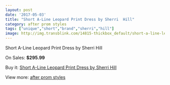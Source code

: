 ```yaml
---
layout: post
date: '2017-05-03'
title: "Short A-Line Leopard Print Dress by Sherri  Hill"
category: after prom styles
tags: ["unique","short","brand","sherri","hill"]
image: http://img.transblink.com/14815-thickbox_default/short-a-line-leopard-print-dress-by-sherri-hill.jpg
---
```

Short A-Line Leopard Print Dress by Sherri  Hill

On Sales: **$295.99**
<a href="https://www.transblink.com/en/after-prom-styles/4730-short-a-line-leopard-print-dress-by-sherri-hill.html"><amp-img layout="responsive" width="600" height="600" src="//img.transblink.com/14815-thickbox_default/short-a-line-leopard-print-dress-by-sherri-hill.jpg" alt="Short A-Line Leopard Print Dress by Sherri  Hill 0" /></a>
<a href="https://www.transblink.com/en/after-prom-styles/4730-short-a-line-leopard-print-dress-by-sherri-hill.html"><amp-img layout="responsive" width="600" height="600" src="//img.transblink.com/14818-thickbox_default/short-a-line-leopard-print-dress-by-sherri-hill.jpg" alt="Short A-Line Leopard Print Dress by Sherri  Hill 1" /></a>
<a href="https://www.transblink.com/en/after-prom-styles/4730-short-a-line-leopard-print-dress-by-sherri-hill.html"><amp-img layout="responsive" width="600" height="600" src="//img.transblink.com/14817-thickbox_default/short-a-line-leopard-print-dress-by-sherri-hill.jpg" alt="Short A-Line Leopard Print Dress by Sherri  Hill 2" /></a>
<a href="https://www.transblink.com/en/after-prom-styles/4730-short-a-line-leopard-print-dress-by-sherri-hill.html"><amp-img layout="responsive" width="600" height="600" src="//img.transblink.com/14816-thickbox_default/short-a-line-leopard-print-dress-by-sherri-hill.jpg" alt="Short A-Line Leopard Print Dress by Sherri  Hill 3" /></a>

Buy it: [Short A-Line Leopard Print Dress by Sherri  Hill](https://www.transblink.com/en/after-prom-styles/4730-short-a-line-leopard-print-dress-by-sherri-hill.html "Short A-Line Leopard Print Dress by Sherri  Hill")

View more: [after prom styles](https://www.transblink.com/en/55-after-prom-styles "after prom styles")